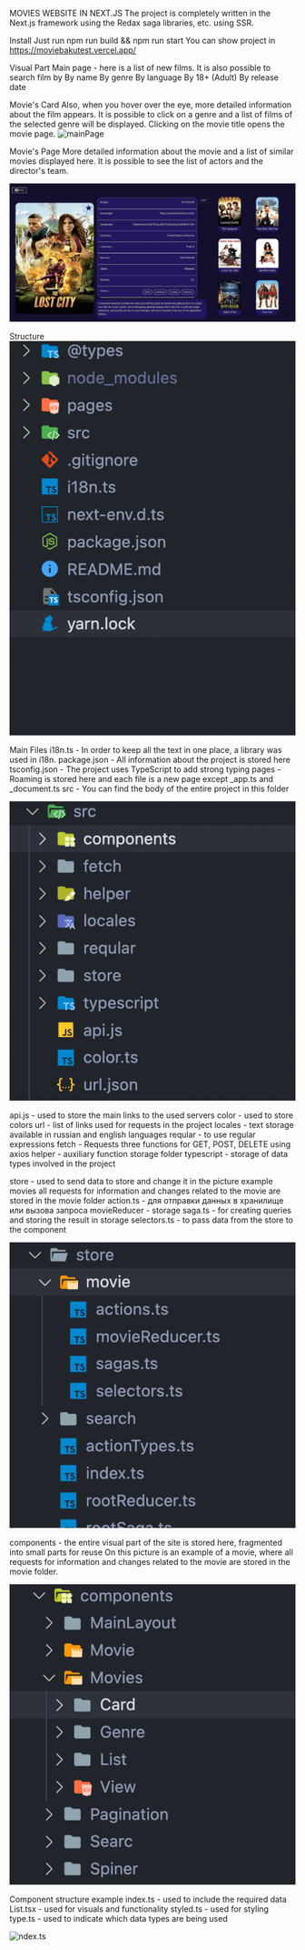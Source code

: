 MOVIES WEBSITE IN NEXT.JS
The project is completely written in the Next.js framework using the Redax saga libraries, etc. using SSR.

Install
Just run npm run build && npm run start 
You can show project in https://moviebakutest.vercel.app/

Visual Part
Main page - here is a list of new films. It is also possible to search film by
By name
By genre
By language
By 18+ (Adult)
By release date

Movie's Card
Also, when you hover over the eye, more detailed information about the film appears.
It is possible to click on a genre and a list of films of the selected genre will be displayed.
Clicking on the movie title opens the movie page.
![mainPage](https://github.com/shakompk1/themoviedb/blob/main/assets/mainPage.png)

Movie's Page
More detailed information about the movie and a list of similar movies displayed here.
It is possible to see the list of actors and the director's team.
 
![moviePage](https://github.com/AndriiDoroshko/IMDB-NEXT.js/blob/main/assets/moviePage.png)

Structure
![structure](https://github.com/AndriiDoroshko/IMDB-NEXT.js/blob/main/assets/structure.png)
 
Main Files
i18n.ts - In order to keep all the text in one place, a library was used in i18n.
package.json - All information about the project is stored here 
tsconfig.json - The project uses TypeScript to add strong typing 
pages - Roaming is stored here and each file is a new page except _app.ts and _document.ts
src - You can find the body of the entire project in this folder

![src](https://github.com/AndriiDoroshko/IMDB-NEXT.js/blob/main/assets/src.png)
 
api.js - used to store the main links to the used servers
color - used to store colors
url - list of links used for requests in the project
locales - text storage available in russian and english languages
reqular - to use regular expressions 
fetch - Requests three functions for GET, POST, DELETE using axios
helper - auxiliary function storage folder
typescript - storage of data types involved in the project

store - used to send data to store and change it
in the picture example movies all requests for information and changes related to the movie are stored in the movie folder
action.ts - для отправки данных в хранилище  или вызова запроса
movieReducer - storage
saga.ts - for creating queries and storing the result in storage
selectors.ts - to pass data from the store to the component

![actions](https://github.com/AndriiDoroshko/IMDB-NEXT.js/blob/main/assets/actions.png)

components - the entire visual part of the site is stored here, fragmented into small parts for reuse
On this picture is an example of a movie, where all requests for information and changes related to the movie are stored in the movie folder.

![components](https://github.com/AndriiDoroshko/IMDB-NEXT.js/blob/main/assets/components.png)
 
Component structure example
index.ts - used to include the required data
List.tsx - used for visuals and functionality
styled.ts - used for styling
type.ts - used to indicate which data types are being used

![ndex.ts](https://github.com/AndriiDoroshko/IMDB-NEXT.js/blob/main/assets/ndex.ts.png)
